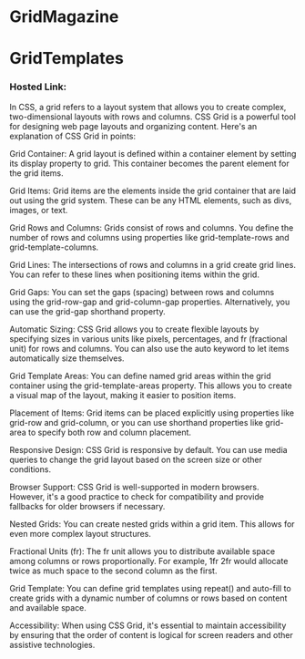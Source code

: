 # GridMagazine

# GridTemplates
### Hosted Link: 

In CSS, a grid refers to a layout system that allows you to create complex, two-dimensional layouts with rows and columns. CSS Grid is a powerful tool for designing web page layouts and organizing content. Here's an explanation of CSS Grid in points:

Grid Container: A grid layout is defined within a container element by setting its display property to grid. This container becomes the parent element for the grid items.

Grid Items: Grid items are the elements inside the grid container that are laid out using the grid system. These can be any HTML elements, such as divs, images, or text.

Grid Rows and Columns: Grids consist of rows and columns. You define the number of rows and columns using properties like grid-template-rows and grid-template-columns.

Grid Lines: The intersections of rows and columns in a grid create grid lines. You can refer to these lines when positioning items within the grid.

Grid Gaps: You can set the gaps (spacing) between rows and columns using the grid-row-gap and grid-column-gap properties. Alternatively, you can use the grid-gap shorthand property.

Automatic Sizing: CSS Grid allows you to create flexible layouts by specifying sizes in various units like pixels, percentages, and fr (fractional unit) for rows and columns. You can also use the auto keyword to let items automatically size themselves.

Grid Template Areas: You can define named grid areas within the grid container using the grid-template-areas property. This allows you to create a visual map of the layout, making it easier to position items.

Placement of Items: Grid items can be placed explicitly using properties like grid-row and grid-column, or you can use shorthand properties like grid-area to specify both row and column placement.

Responsive Design: CSS Grid is responsive by default. You can use media queries to change the grid layout based on the screen size or other conditions.

Browser Support: CSS Grid is well-supported in modern browsers. However, it's a good practice to check for compatibility and provide fallbacks for older browsers if necessary.

Nested Grids: You can create nested grids within a grid item. This allows for even more complex layout structures.

Fractional Units (fr): The fr unit allows you to distribute available space among columns or rows proportionally. For example, 1fr 2fr would allocate twice as much space to the second column as the first.

Grid Template: You can define grid templates using repeat() and auto-fill to create grids with a dynamic number of columns or rows based on content and available space.

Accessibility: When using CSS Grid, it's essential to maintain accessibility by ensuring that the order of content is logical for screen readers and other assistive technologies.
